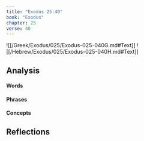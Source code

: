 ```yaml
---
title: "Exodus 25:40"
book: "Exodus"
chapter: 25
verse: 40
---
```

![[/Greek/Exodus/025/Exodus-025-040G.md#Text]]
![[/Hebrew/Exodus/025/Exodus-025-040H.md#Text]]

## Analysis

#### Words

#### Phrases

#### Concepts

## Reflections
